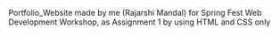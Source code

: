 Portfolio_Website made by me (Rajarshi Mandal) for Spring Fest Web Development Workshop, as Assignment 1 by using HTML and CSS only
